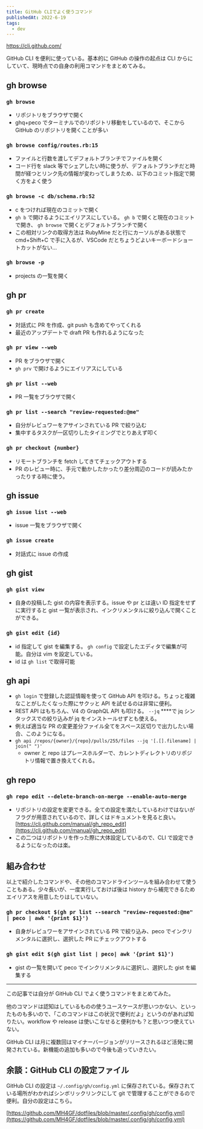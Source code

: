 ```yaml
---
title: GitHub CLIでよく使うコマンド
publishedAt: 2022-6-19
tags:
  - dev
---
```


https://cli.github.com/

GitHub CLI を便利に使っている。基本的に GitHub の操作の起点は CLI からにしていて、現時点での自身の利用コマンドをまとめてみる。

## gh browse

### `gh browse`

- リポジトリをブラウザで開く
- ghq+peco でターミナルでのリポジトリ移動をしているので、そこから GitHub のリポジトリを開くことが多い

### `gh browse config/routes.rb:15`

- ファイルと行数を渡してデフォルトブランチでファイルを開く
- コード行を slack 等でシェアしたい時に使うが、デフォルトブランチだと時間が経つとリンク先の情報が変わってしまうため、以下のコミット指定で開く方をよく使う

### `gh browse -c db/schema.rb:52`

- c をつければ現在のコミットで開く
- `gh b` で開けるようにエイリアスにしている。 `gh b` で開くと現在のコミットで開き、 `gh browse` で開くとデフォルトブランチで開く
- この相対リンクの取得方法は RubyMine だと行にカーソルがある状態で cmd+Shift+C で手に入るが、VSCode だとちょうどよいキーボードショートカットがない…

### `gh browse -p`

- projects の一覧を開く

## gh pr

### `gh pr create`

- 対話式に PR を作成、git push も含めてやってくれる
- 最近のアップデートで draft PR も作れるようになった

### `gh pr view --web`

- PR をブラウザで開く
- `gh prv` で開けるようにエイリアスにしている

### `gh pr list --web`

- PR 一覧をブラウザで開く

### `gh pr list --search "review-requested:@me"`

- 自分がレビュワーをアサインされている PR で絞り込む
- 集中するタスクが一区切りしたタイミングでとりあえず叩く

### `gh pr checkout {number}`

- リモートブランチを fetch してきてチェックアウトする
- PR のレビュー時に、手元で動かしたかったり差分周辺のコードが読みたかったりする時に使う。

## gh issue

### `gh issue list --web`

- issue 一覧をブラウザで開く

### `gh issue create`

- 対話式に issue の作成

## gh gist

### `gh gist view`

- 自身の投稿した gist の内容を表示する。issue や pr とは違い ID 指定をせずに実行すると gist 一覧が表示され、インクリメンタルに絞り込んで開くことができる。

### `gh gist edit {id}`

- id 指定して gist を編集する。 `gh config` で設定したエディタで編集が可能。自分は vim を設定している。
- id は `gh list` で取得可能

## gh api

- `gh login` で登録した認証情報を使って GitHub API を叩ける。ちょっと複雑なことがしたくなった際にサクッと API を試せるのは非常に便利。
- REST API はもちろん、V4 の GraphQL API も叩ける。 `--jq` \*\*\*\*で jq シンタックスでの絞り込みが jq をインストールせずとも使える。
- 例えば適当な PR の変更差分ファイル全てをスペース区切りで出力したい場合、このようになる。
- `gh api /repos/{owner}/{repo}/pulls/255/files --jq '[.[].filename] | join(" ")'`
  - owner と repo はプレースホルダーで、カレントディレクトリのリポジトリ情報で置き換えてくれる。

## gh repo

### `gh repo edit --delete-branch-on-merge --enable-auto-merge`

- リポジトリの設定を変更できる。全ての設定を満たしているわけではないがフラグが用意されているので、詳しくはドキュメントを見ると良い。 [https://cli.github.com/manual/gh_repo_edit](https://cli.github.com/manual/gh_repo_edit)
- この二つはリポジトリを作った際に大体設定しているので、CLI で設定できるようになったのは楽。

## 組み合わせ

以上で紹介したコマンドや、その他のコマンドラインツールを組み合わせて使うこともある。少々長いが、一度実行しておけば後は history から補完できるためエイリアスを用意したりはしていない。

### `gh pr checkout $(gh pr list --search "review-requested:@me" | peco | awk '{print $1}')`

- 自身がレビュワーをアサインされている PR で絞り込み、peco でインクリメンタルに選択し、選択した PR にチェックアウトする

### `gh gist edit $(gh gist list | peco| awk '{print $1}')`

- gist の一覧を開いて peco でインクリメンタルに選択し、選択した gist を編集する

---

この記事では自分が GitHub CLI でよく使うコマンドをまとめてみた。

他のコマンドは認知はしているものの使うユースケースが思いつかない、といったものも多いので、「このコマンドはこの状況で便利だよ」というのがあれば知りたい。workflow や release は使いこなせると便利かも？と思いつつ使えていない。

GitHub CLI は月に複数回はマイナーバージョンがリリースされるほど活発に開発されている。新機能の追加も多いので今後も追っていきたい。

## 余談：GitHub CLI の設定ファイル

GitHub CLI の設定は `~/.config/gh/config.yml` に保存されている。保存されている場所がわかればシンボリックリンクにして git で管理することができるので便利。自分の設定はこちら。

[https://github.com/MH4GF/dotfiles/blob/master/.config/gh/config.yml](https://github.com/MH4GF/dotfiles/blob/master/.config/gh/config.yml)
